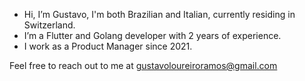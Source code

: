 - Hi, I’m Gustavo, I'm both Brazilian and Italian, currently residing in Switzerland.
- I’m a Flutter and Golang developer with 2 years of experience.
- I work as a Product Manager since 2021.

Feel free to reach out to me at gustavoloureiroramos@gmail.com
